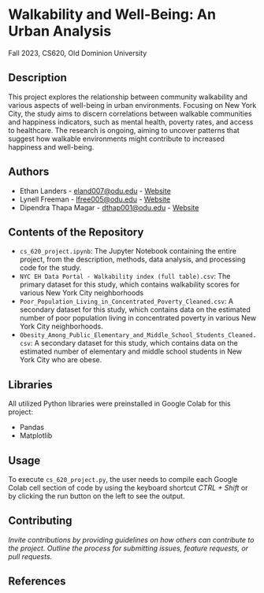 # **Walkability and Well-Being: An Urban Analysis**

Fall 2023, CS620, Old Dominion University

## Description
This project explores the relationship between community walkability and various aspects of well-being in urban environments. Focusing on New York City, the study aims to discern correlations between walkable communities and happiness indicators, such as mental health, poverty rates, and access to healthcare. The research is ongoing, aiming to uncover patterns that suggest how walkable environments might contribute to increased happiness and well-being.

## Authors
- Ethan Landers - eland007@odu.edu - [Website](https://ethanlanders.github.io)
- Lynell Freeman - lfree005@odu.edu - [Website](https://lynellfreeman.github.io)
- Dipendra Thapa Magar - dthap001@odu.edu - [Website](https://dipendrathapamagar.github.io)

## Contents of the Repository
- `cs_620_project.ipynb`: The Jupyter Notebook containing the entire project, from the description, methods, data analysis, and processing code for the study.
- `NYC EH Data Portal - Walkability index (full table).csv`:  The primary dataset for this study, which contains walkability scores for various New York City neighborhoods
- `Poor_Population_Living_in_Concentrated_Poverty_Cleaned.csv`:  A secondary dataset for this study, which contains data on the estimated number of poor population living in concentrated poverty in various New York City neighborhoods.
- `Obesity_Among_Public_Elementary_and_Middle_School_Students_Cleaned.csv`:  A secondary dataset for this study, which contains data on the estimated number of elementary and middle school students in New York City who are obese.

## Libraries
All utilized Python libraries were preinstalled in Google Colab for this project:
- Pandas
- Matplotlib

## Usage
To execute `cs_620_project.py`, the user needs to compile each Google Colab cell section of code by using the keyboard shortcut _CTRL + Shift_ or by clicking the run button on the left to see the output.

## Contributing
_Invite contributions by providing guidelines on how others can contribute to the project. Outline the process for submitting issues, feature requests, or pull requests._

## References
